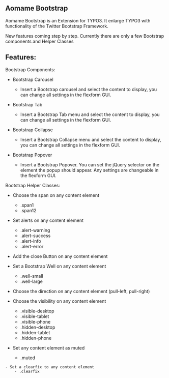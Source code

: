 Aomame Bootstrap
------------------

Aomame Bootstrap is an Extension for TYPO3.
It enlarge TYPO3 with functionality of the Twitter Bootstrap Framework.

New features coming step by step. Currently there are only a few Bootstrap components and Helper Classes


Features:
----------

Bootstrap Components:
 - Bootstrap Carousel
 	- Insert a Bootstrap carousel and select the content to display, you can change all settings in the flexform GUI.
 
  - Bootstrap Tab
  	- Insert a Bootstrap Tab menu and select the content to display, you can change all settings in the flexform GUI.
 
  - Bootstrap Collapse
  	- Insert a Bootstrap Collapse menu and select the content to display, you can change all settings in the flexform GUI.
 
  - Bootstrap Popover
  	- Insert a Bootstrap Popover. You can set the jQuery selector on the element the popup should appear. Any settings are changeable in the flexform GUI.
  
  
  
  Bootstrap Helper Classes:
   - Choose the span on any content element
   		- .span1
   		- .span12
   		
   - Set alerts on any content element
   		- .alert-warning
   		- .alert-success
   		- .alert-info
   		- .alert-error
   		
   - Add the close Button on any content element
   
   - Set a Bootstrap Well on any content element
   		- .well-small
   		- .well-large
   		
   - Choose the direction on any content element (pull-left, pull-right)
   
   - Choose the visibility on any content element 
   		- .visible-desktop
   		- .visible-tablet
   		- .visible-phone
   		- .hidden-desktop
   		- .hidden-tablet
   		- .hidden-phone
   		
   - Set any content element as muted
   		- .muted
   		
   	- Set a clearfix to any content element
   		- .clearfix